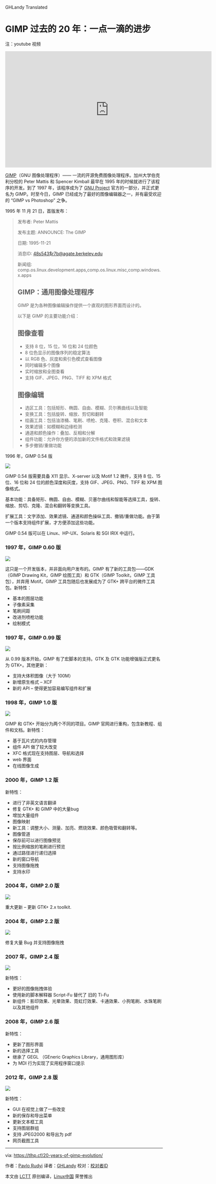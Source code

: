 GHLandy Translated

GIMP 过去的 20 年：一点一滴的进步
================================================================================
注：youtube 视频
<iframe width="660" height="371" frameborder="0" allowfullscreen="" src="https://www.youtube.com/embed/PSJAzJ6mkVw?feature=oembed"></iframe>

[GIMP][1]（GNU 图像处理程序）—— 一流的开源免费图像处理程序。加州大学伯克利分校的 Peter Mattis 和 Spencer Kimball 最早在 1995 年的时候就进行了该程序的开发。到了 1997 年，该程序成为了 [GNU Project][2] 官方的一部分，并正式更名为 GIMP。时至今日，GIMP 已经成为了最好的图像编辑器之一，并有最受欢迎的 “GIMP vs Photoshop” 之争。

1995 年 11 月 21 日，首版发布：

> 发布者: Peter Mattis
> 
> 发布主题: ANNOUNCE: The GIMP
> 
> 日期: 1995-11-21
> 
> 消息ID: <48s543$r7b@agate.berkeley.edu>
> 
> 新闻组: comp.os.linux.development.apps,comp.os.linux.misc,comp.windows.x.apps
> 
> GIMP：通用图像处理程序
> ------------------------------------------------
> 
> GIMP 是为各种图像编辑操作提供一个直观的图形界面而设计的。
> 
> 以下是 GIMP 的主要功能介绍：
> 
>  图像查看
>  -------------
> 
>    *  支持 8 位，15 位，16 位和 24 位颜色
>    *  8 位色显示的图像序列的稳定算法
>    *  以 RGB 色、灰度和索引色模式查看图像
>    *  同时编辑多个图像
>    *  实时缩放和全图查看
>    *  支持 GIF、JPEG、PNG、TIFF 和 XPM 格式
> 
>  图像编辑
>  -------------
> 
>    *  选区工具：包括矩形、椭圆、自由、模糊、贝尔赛曲线以及智能
>    *  变换工具：包括旋转、缩放、剪切和翻转
>    *  绘画工具：包括油漆桶、笔刷、喷枪、克隆、卷积、混合和文本
>    *  效果滤镜：如模糊和边缘检测
>    *  通道和颜色操作：叠加、反相和分解
>    *  组件功能：允许你方便的添加新的文件格式和效果滤镜
>    *  多步撤销/重做功能

1996 年，GIMP 0.54 版

![](https://github.com/paulcarroty/Articles/raw/master/GIMP%20History/054.png)

GIMP 0.54 版需要具备 X11 显示、X-server 以及 Motif 1.2 微件，支持 8 位、15 位、16 位和 24 位的颜色深度和灰度，支持 GIF、JPEG、PNG、TIFF 和 XPM 图像格式。

基本功能：具备矩形、椭圆、自由、模糊、贝塞尔曲线和智能等选择工具，旋转、缩放、剪切、克隆、混合和翻转等变换工具。

扩展工具：文字添加、效果滤镜、通道和颜色操纵工具、撤销/重做功能。由于第一个版本支持组件扩展，才方便添加这些功能。

GIMP 0.54 版可以在  Linux、HP-UX、Solaris 和 SGI IRIX 中运行。

### 1997 年，GIMP 0.60 版 ###

![](https://github.com/paulcarroty/Articles/raw/master/GIMP%20History/060.gif)

这只是一个开发版本，并非面向用户发布的。GIMP 有了新的工具包——GDK（GIMP Drawing Kit，GIMP 绘图工具）和 GTK（GIMP Toolkit，GIMP 工具包），并弃用 Motif。GIMP 工具包随后也发展成为了 GTK+ 跨平台的微件工具包。新特性：

- 基本的图层功能
- 子像素采集
- 笔刷间距
- 改进剂喷枪功能
- 绘制模式

### 1997 年，GIMP 0.99 版 ###

![](https://github.com/paulcarroty/Articles/raw/master/GIMP%20History/099.png)

从 0.99 版本开始，GIMP 有了宏脚本的支持。GTK 及 GTK 功能增强版正式更名为 GTK+。其他更新：

- 支持大体积图像（大于 100M）
- 新增原生格式 – XCF
- 新的 API – 使得更加容易编写组件和扩展

### 1998 年，GIMP 1.0 版 ###

![](https://github.com/paulcarroty/Articles/raw/master/GIMP%20History/100.gif)

GIMP 和 GTK+ 开始分为两个不同的项目。GIMP 官网进行重构，包含新教程、组件和文档。新特性：

- 基于瓦片式的内存管理
- 组件 API 做了较大改变
- XFC 格式现在支持图层、导航和选择
- web 界面
- 在线图像生成

### 2000 年，GIMP 1.2 版 ###

新特性：

- 进行了非英文语言翻译
- 修复 GTK+ 和 GIMP 中的大量bug
- 增加大量组件
- 图像映射
- 新工具：调整大小、测量、加亮、燃烧效果、颜色吸管和翻转等。
- 图像管道
- 保存前可以进行图像预览
- 按比例缩放的笔刷进行预览
- 通过路径进行递归选择
- 新的窗口导航
- 支持图像拖拽
- 支持水印

### 2004 年，GIMP 2.0 版 ###

![](https://github.com/paulcarroty/Articles/raw/master/GIMP%20History/200.png)

重大更新 – 更新 GTK+ 2.x toolkit.

### 2004 年，GIMP 2.2 版 ###

![](https://github.com/paulcarroty/Articles/raw/master/GIMP%20History/220.png)

修复大量 Bug 并支持图像拖拽

### 2007 年，GIMP 2.4 版 ###

![](https://github.com/paulcarroty/Articles/raw/master/GIMP%20History/240.png)

新特性：

- 更好的图像拖拽体验
- 使用新的脚本解释器 Script-Fu 替代了 旧的 Ti-Fu
- 新组件：影印效果、光晕效果、霓虹灯效果、卡通效果、小狗笔刷、水珠笔刷以及其他组件

### 2008 年，GIMP 2.6 版 ###

新特性：

- 更新了图形界面
- 新的选择工具
- 继承了 GEGL （GEneric Graphics Library，通用图形库）
- 为 MDI 行为实现了实用程序窗口提示

### 2012 年，GIMP 2.8 版 ###

![](https://github.com/paulcarroty/Articles/raw/master/GIMP%20History/280.png)

新特性：

- GUI 在视觉上做了一些改变
- 新的保存和导出菜单
- 更新文本框工具
- 支持图层群组
- 支持 JPEG2000 和导出为 pdf
- 网页截图工具

--------------------------------------------------------------------------------

via: https://tlhp.cf/20-years-of-gimp-evolution/

作者：[Pavlo Rudyi][a]
译者：[GHLandy](https://github.com/GHLandy)
校对：[校对者ID](https://github.com/校对者ID)

本文由 [LCTT](https://github.com/LCTT/TranslateProject) 原创编译，[Linux中国](https://linux.cn/) 荣誉推出

[a]:https://tlhp.cf/author/paul/
[1]:https://gimp.org/
[2]:http://www.gnu.org/
